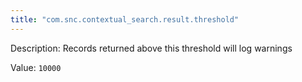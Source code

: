 ```yaml
---
title: "com.snc.contextual_search.result.threshold"
---
```


Description: Records returned above this threshold will log warnings

Value: `10000`